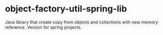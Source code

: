 # object-factory-util-spring-lib
Java library that create copy from objects and collections with new memory reference. Version for spring projects.
